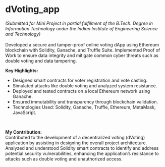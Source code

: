 # dVoting_app
*(Submitted for Mini Project in partial fulfilment of the B.Tech. Degree  in Information Technology under the Indian Institute of Engineering  Science and Technology)* <br>
<br>
Developed a secure and tamper-proof online voting dApp using Ethereum blockchain with Solidity, Ganache, and Truffle Suite. Implemented Proof of Work to ensure data integrity and mitigate common cyber threats such as double voting and data tampering.

**Key Highlights:**
- Designed smart contracts for voter registration and vote casting.
- Simulated attacks like double voting and analyzed system resistance.
- Deployed and tested contracts on a local Ethereum network using Ganache.
- Ensured immutability and transparency through blockchain validation.
- Technologies Used: Solidity, Ganache, Truffle, Ethereum, MetaMask, JavaScript.
<br>

**My Contribution:** <br>
Contributed to the development of a decentralized voting (dVoting) application by assisting in designing the overall project architecture. Analyzed and understood Solidity smart contracts to identify and address potential security vulnerabilities, enhancing the application’s resistance to attacks such as double voting and unauthorized access.
